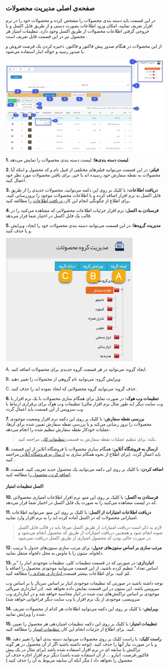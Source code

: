 ## صفحه‌ی اصلی مدیریت محصولات 



در این قسمت باید دسته بندی محصولات را مشخص کرده و محصولات خود را در نرم افزار تعریف نمایید، امکان ورود اطلاعات  بصورت دستی و از طریق فایل اکسل و یا خروجی گرفتن اطلاعات محصولات از طریق اکسل وجود دارد. تنظیمات امتیاز هر محصول نیز در این قسمت قابل تعریف است . 

از این محصولات در هنگام صدور پیش فاکتور و فاکتور، ذخیره کردن یک فرصت فروش و یا صدور رسید و حواله انبار استفاده می‌شود.

![](ProductList1.png)

**1. لیست دسته بندی‌ها:** لیست دسته بندی محصولات را نمایش می‌دهد.


**2. فیلتر:** در این قسمت می‌توانید فیلترهای مختلفی از قبیل نام و کد محصول و اینکه آیا محصولات به نقطه سفارش خود رسیده اند یا خیر، برای یافتن محصولات مورد نظر خود اعمال کنید.

**3. دریافت اطلاعات:** با کلیک بر روی این دکمه می‌توانید، محصولات جدیدی را از طریق فایل اکسل به نرم افزار اضافه کرده و یا اطلاعات محصولات موجود را بروزرسانی کنید. برای اطلاع از چگونگی انجام این کار،[ دریافت اطلاعات](https://github.com/1stco/PayamGostarDocs/blob/master/help2.5.4/Basic-Information/Product-management/receiving-information/receiving-information.md) را مطالعه کنید.  

**4. فرستادن به اکسل:** نرم افزار جزئیات اطلاعات محصولاتی که مشاهده می‌کنید را در قالب یک فایل اکسل در اختیار شما قرار می‌دهد. 

**5. مدیریت گروه‌ها:** در این قسمت می‌توانید دسته بندی محصولات خود را ایجاد، ویرایش و یا حذف کنید.

![](ProduceManagement.png)

A. ایجاد گروه: می‌توانید در هر قسمت گروه جدیدی برای محصولات اضافه کنید.

B. ویرایش گروه: می‌توانید نام گروهی از محصولات را تغییر دهید.

C. حذف گروه: می‌توانید گروه محصولاتی که ایجاد نموده اید را حذف کنید.

**6. تنظیمات وب هوک:** در صورت تمایل برای همگام سازی محصولات با یک نرم افزار یا وب سایت دیگر (به طور مثال نرم افزار مالی) تنظیمات وب هوک برای برقراری ارتباط با وب سرویس از این قسمت باید اعمال گردد.

**7. بررسی نقطه سفارش:** با کلیک بر روی این دکمه نرم افزار وضعیت موجودی محصولات را بروز رسانی می‌کند و با بررسی نقطه سفارش تعیین شده برای آن‌ها، عملیات خودکار نقطه سفارش تنظیم شده را انجام می‌دهد.

> نکته: برای تنظیم عملیات نقطه سفارش به قسمت[ تنظیمات کل](https://github.com/1stco/PayamGostarDocs/blob/master/help%202.5.4/Settings/General-settings/inventory/inventory.md)ی مراجعه کنید.


**8. ارسال به فروشگاه آنلاین:** همگام سازی محصولات با فروشگاه آنلاین از این قسمت باید اعمال گردد. (برای اطلاع از نحوه همگام سازی به [ارسال به فروشگاه آنلاین ](https://github.com/1stco/PayamGostarDocs/blob/master/help2.5.4/Basic-Information/Product-management/Online-shop/Online-shop.md)مراجعه کنید .

**9. اضافه کردن:** با کلیک بر روی این دکمه می‌توانید یک محصول جدید تعریف کنید. قسمت [اضافه کردن محصول ](https://github.com/1stco/PayamGostarDocs/blob/master/help2.5.4/Basic-Information/Product-management/Add-product/Add-product.md)را مطالعه کنید.

     
#### اکسل تنظیمات امتیاز 

**10.  فرستادن به اکسل:** با کلیک بر روی این منو، نرم افزار اطلاعات امتیازی محصولاتی که در لیست مشاهده می‌کنید را به صورت یک فایل اکسل در اختیار شما قرار می‌دهد.

**11. دریافت اطلاعات امتیازات از اکسل:** با کلیک بر روی این منو، می‌توانید اطلاعات امتیازاتی محصولات که در اکسل آماده کرده اید را به نرم افزار وارد نمایید.

> لازم به ذکر است دریافت امتیازات از طریق اکسل صرفا باید در قالب فایل اکسل نمونه انجام شود و همچنین دریافت امتیازات از طریق کد محصول انجام می‌‌‌‌شود و در صورت خالی بودن کد محصول امتیازی از طریق اکسل دریافت نمی‌‌‌‌شود.

**12. مرتب سازی بر اساس ستون‌های جدول:** برای مرتب سازی ستون‌های جدول با ترتیب دلخواه، ستون را با ماوس به محل دلخواه منتقل نمایید.

**13. انبارداری:** در صورتی که در قسمت تنظیمات کلی، تنظیمات موجودی انبار را "بر اساس تعداد" تنظیم کرده باشید، از این قسمت می‌توانید موجودی محصول را اضافه یا کم کنید. برای اطلاعات بیشتر قسمت[ انبارداری تعدادی ](https://github.com/1stco/PayamGostarDocs/blob/master/help2.5.4/Basic-Information/Product-management/number-warehouses/number-warehouses.md)را مطالعه کنید.

 توجه داشته باشید در صورتی که تنظیمات موجودی انبار بر اساس سریال یا بر اساس وب سرویس باشد، این ستون در این قسمت نمایش داده نخواهد شد. (در انبارداری سریالی موجودی بر اساس تراکنش‌های ثبت شده در انبار محاسبه خواهد شد و در انبارداری وب سرویسی، موجودی از یک نرم افزار یا وب سایت دیگر فراخوانی خواهد شد)

**14. ویرایش:** با کلیک بر روی این دکمه می‌توانید اطلاعات هر کدام از محصولات تعریف شده را ویرایش نمایید.

**15. تنظیمات امتیاز:** با کلیک بر روی این دکمه تنظیمات امتیازدهی هر محصول را تعیین کنید. برای اطلاع از جزئیات انجام این کار،[ تنظیمات امتیاز](https://github.com/1stco/PayamGostarDocs/blob/master/help2.5.4/Basic-Information/Product-management/Score-settings/Score-settings.md) را مطالعه کنید.

**16. راست کلیک:** با راست کلیک بر روی محصولات می‌توانید دسته بندی آنها را تغییر دهید و یا در صورت نیاز آنها را حذف کنید. (توجه داشته باشید اگر از آن محصول در هر گونه تراکنش یا سابقه ای در نرم افزار استفاده شده باشد (برای مثال در یک پیش فاکتور،فرصت، انبارو ...  از آن استفاده شده باشد) دیگر نرم افزار اجازه حذف آن محصول را نخواهد داد ( مگر آنکه آن سابقه مربوط به آن را حذف کنید.)

 
    
    
